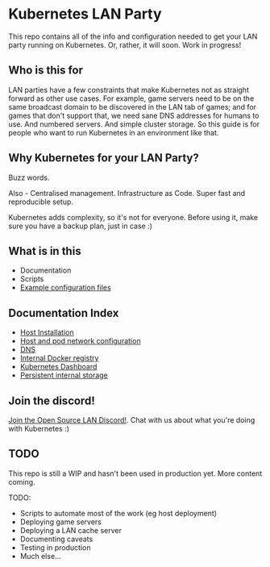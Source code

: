 # Kubernetes LAN Party

This repo contains all of the info and configuration needed to get your LAN party running on Kubernetes. Or, rather, it will soon. Work in progress!

## Who is this for

LAN parties have a few constraints that make Kubernetes not as straight forward as other use cases. For example, game servers need to be on the same broadcast domain to be discovered in the LAN tab of games; and for games that don't support that, we need sane DNS addresses for humans to use. And numbered servers. And simple cluster storage. So this guide is for people who want to run Kubernetes in an environment like that.

## Why Kubernetes for your LAN Party?

Buzz words.

Also - Centralised management. Infrastructure as Code. Super fast and reproducible setup.

Kubernetes adds complexity, so it's not for everyone. Before using it, make sure you have a backup plan, just in case :)

## What is in this

* Documentation
* Scripts
* [Example configuration files](configs/)

## Documentation Index

* [Host Installation](installation.md)
* [Host and pod network configuration](network.md)
* [DNS](DNS.md)
* [Internal Docker registry](registry.md)
* [Kubernetes Dashboard](dashboard.md)
* [Persistent internal storage](storage.md)

## Join the discord!

[Join the Open Source LAN Discord!](https://discord.gg/0149LEvYPSzmnItKb). Chat with us about what you're doing with Kubernetes :)

## TODO

This repo is still a WIP and hasn't been used in production yet. More content coming.

TODO:

* Scripts to automate most of the work (eg host deployment)
* Deploying game servers
* Deploying a LAN cache server
* Documenting caveats
* Testing in production
* Much else...
